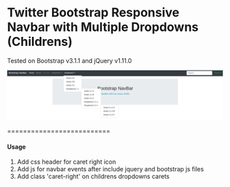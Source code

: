 Twitter Bootstrap Responsive Navbar with Multiple Dropdowns (Childrens)
==========================

Tested on Bootstrap v3.1.1 and jQuery v1.11.0

<img src="https://raw.githubusercontent.com/fontenele/bootstrap-navbar-dropdowns/master/printscreen.png" />

==========================

<h4>Usage</h4>

1. Add css header for caret right icon <link href="css/navbar.css" rel="stylesheet">
2. Add js for navbar events after include jquery and bootstrap js files <script src="js/navbar.js"></script>
3. Add class 'caret-right' on childrens dropdowns carets
